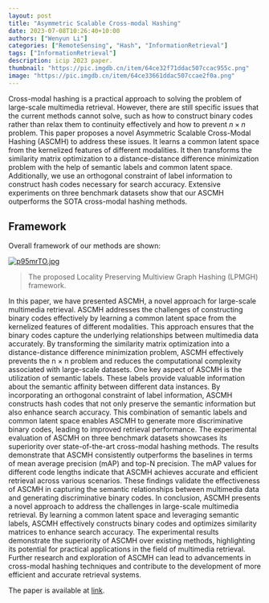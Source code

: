 ```yaml
---
layout: post
title: "Asymmetric Scalable Cross-modal Hashing"
date: 2023-07-08T10:26:40+10:00
authors: ["Wenyun Li"]
categories: ["RemoteSensing", "Hash", "InformationRetrieval"]
tags: ["InformationRetrieval"]
description: icip 2023 paper.
thumbnail: "https://pic.imgdb.cn/item/64ce32f71ddac507ccac955c.png"
image: "https://pic.imgdb.cn/item/64ce33661ddac507ccae2f0a.png"
---
```


Cross-modal hashing is a practical approach to solving the problem of large-scale multimedia retrieval. However, there are still specific issues that the current methods cannot solve, such as how to construct binary codes rather than relax them to continuity effectively and how to prevent  $n \times n$ problem.  This paper proposes a novel Asymmetric Scalable Cross-Modal Hashing (ASCMH) to address these issues. It learns a common latent space from the kernelized features of different modalities. It then transforms the similarity matrix optimization to a distance-distance difference minimization problem with the help of semantic labels and common latent space. Additionally, we use an orthogonal constraint of label information to construct hash codes necessary for search accuracy. Extensive experiments on three benchmark datasets show that our ASCMH outperforms the SOTA cross-modal hashing methods.

## Framework

Overall framework of our methods are shown:

[![p95mrTO.jpg](https://pic.imgdb.cn/item/64ce33c21ddac507ccaf7faf.jpg)](https://pic.imgdb.cn/item/64ce33c21ddac507ccaf7faf.jpg)

> The proposed Locality Preserving Multiview Graph Hashing (LPMGH) framework.

In this paper, we have presented ASCMH, a novel approach for large-scale multimedia retrieval.
ASCMH addresses the challenges of constructing binary codes effectively by learning a common latent space from the kernelized features of different modalities. This approach ensures that the binary codes capture the underlying relationships between multimedia data accurately. By transforming the similarity matrix optimization into a distance-distance difference minimization problem, ASCMH effectively prevents the n × n problem and reduces the computational complexity associated with large-scale datasets. 
One key aspect of ASCMH is the utilization of semantic labels. These labels provide valuable information about the semantic affinity between different data instances. By incorporating an orthogonal constraint of label information, ASCMH constructs hash codes that not only preserve the semantic information but also enhance search accuracy. This combination of semantic labels and common latent space enables ASCMH to generate more discriminative binary codes, leading to improved retrieval performance. 
The experimental evaluation of ASCMH on three benchmark datasets showcases its superiority over state-of-the-art cross-modal hashing methods. The results demonstrate that ASCMH consistently outperforms the baselines in terms of mean average precision (mAP) and top-N precision. The mAP values for different code lengths indicate that ASCMH achieves accurate and efficient retrieval across various scenarios. These findings validate the effectiveness of ASCMH in capturing the semantic relationships between multimedia data and generating discriminative binary codes. 
In conclusion, ASCMH presents a novel approach to address the challenges in large-scale multimedia retrieval. By learning a common latent space and leveraging semantic labels, ASCMH effectively constructs binary codes and optimizes similarity matrices to enhance search accuracy. The experimental results demonstrate the superiority of ASCMH over existing methods, highlighting its potential for practical applications in the field of multimedia retrieval. Further research and exploration of ASCMH can lead to advancements in cross-modal hashing techniques and contribute to the development of more efficient and accurate retrieval systems.


The paper is available at [link](https://figshare.com/s/daab78f7eeb893b25465).

<!-- The Video of our oral presentation is:
<iframe
    width="640"
    height="480"
    src="https://www.youtube.com/watch?v=IP_A_Tor4v8"
    frameborder="0"
    allow="autoplay; encrypted-media"
    allowfullscreen
>
</iframe> -->
